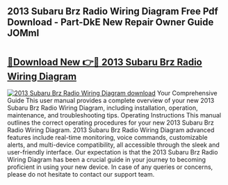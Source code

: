 ## 2013 Subaru Brz Radio Wiring Diagram Free Pdf Download - Part-DkE New Repair Owner Guide JOMmI

# <h2><a href="http://dfqbneq.blite.top/?on=2013+Subaru+Brz+Radio+Wiring+Diagram">🔗Download New 👉🔴 2013 Subaru Brz Radio Wiring Diagram</a></h2>

[![2013 Subaru Brz Radio Wiring Diagram download](https://i.imgur.com/lujVjoI.png)](http://dfqbneq.blite.top/?on=2013+Subaru+Brz+Radio+Wiring+Diagram)
Your Comprehensive Guide This user manual provides a complete overview of your new 2013 Subaru Brz Radio Wiring Diagram, including installation, operation, maintenance, and troubleshooting tips. Operating Instructions This manual outlines the correct operating procedures for your new 2013 Subaru Brz Radio Wiring Diagram. 2013 Subaru Brz Radio Wiring Diagram advanced features include real-time monitoring, voice commands, customizable alerts, and multi-device compatibility, all accessible through the sleek and user-friendly interface. Our expectation is that the 2013 Subaru Brz Radio Wiring Diagram has been a crucial guide in your journey to becoming proficient in using your new device. In case of any queries or concerns, please do not hesitate to contact our support team.
